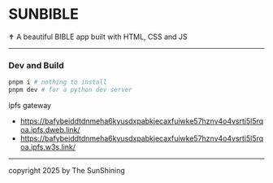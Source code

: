# SUNBIBLE
✝️ A beautiful BIBLE app built with HTML, CSS and JS 


---

### Dev and Build

```sh
pnpm i # nothing to install
pnpm dev # for a python dev server
```

ipfs gateway
- https://bafybeiddtdnmeha6kyusdxpabkjecaxfuiwke57hznv4o4vsrti5l5rqoa.ipfs.dweb.link/
- https://bafybeiddtdnmeha6kyusdxpabkjecaxfuiwke57hznv4o4vsrti5l5rqoa.ipfs.w3s.link/
---


copyright 2025 by The SunShining
